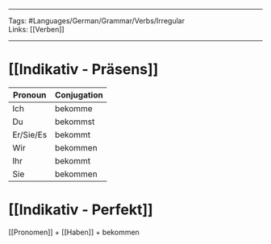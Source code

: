 ___
Tags: #Languages/German/Grammar/Verbs/Irregular  
Links: [[Verben]]
___
# [[Indikativ - Präsens]]
Pronoun|Conjugation
------------ | ------------
Ich | bekomme
Du | bekommst
Er/Sie/Es | bekommt
Wir | bekommen
Ihr | bekommt
Sie | bekommen


# [[Indikativ - Perfekt]]
[[Pronomen]] + [[Haben]] + bekommen